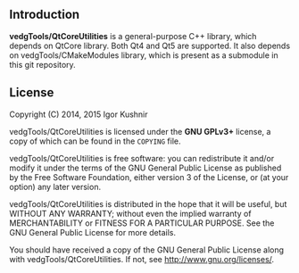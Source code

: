 ## Introduction

<b>vedgTools/QtCoreUtilities</b> is a general-purpose C++ library, which depends
on QtCore library. Both Qt4 and Qt5 are supported.
It also depends on vedgTools/CMakeModules library, which is present as a
submodule in this git repository.

## License

Copyright (C) 2014, 2015 Igor Kushnir <igorkuo AT Google mail>

vedgTools/QtCoreUtilities is licensed under the <b>GNU GPLv3+</b> license,
a copy of which can be found in the `COPYING` file.

vedgTools/QtCoreUtilities is free software: you can redistribute it and/or
modify it under the terms of the GNU General Public License as published by
the Free Software Foundation, either version 3 of the License, or
(at your option) any later version.

vedgTools/QtCoreUtilities is distributed in the hope that it will be useful,
but WITHOUT ANY WARRANTY; without even the implied warranty of
MERCHANTABILITY or FITNESS FOR A PARTICULAR PURPOSE.  See the
GNU General Public License for more details.

You should have received a copy of the GNU General Public License along with
vedgTools/QtCoreUtilities.  If not, see <http://www.gnu.org/licenses/>.
